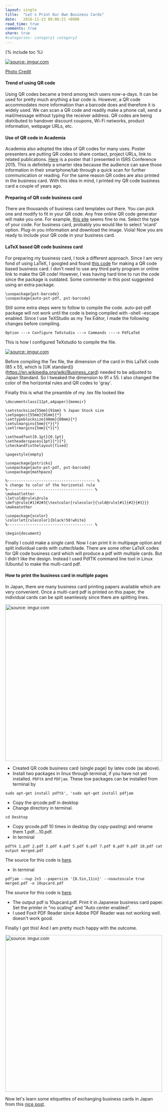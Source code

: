 ```yaml
---
layout: single
title:  "Let's Print Our Own Business Cards"
date:   2016-11-23 00:06:21 +0900
read_time: true
comments: true
share: true
#categories: category1 category2
---
```

{% include toc %}

<p align="left">
<a href="http://imgur.com/4H9NMJt"><img src="http://i.imgur.com/4H9NMJt.png" title="source: imgur.com" /></a>
</p>

[Photo Credit](http://www.bristolglobal.com/country-profile-japan-assignment-in-the-land-of-the-rising-sun/#.WDlBb7W1nIo)


####  Trend of using QR code   

Using QR codes became a trend among tech users now-a-days. It can be used for pretty much anything a bar code is. However, a QR code accommodates more information than a barcode does and therefore it is widely used. We can scan a QR code and readily make a phone call, send a mail/message without typing the receiver address. QR codes are being distributed to handover discount coupons, Wi-Fi networks, product information, webpage URLs, etc.  

####  Use of QR code in Academia   

Academia also adopted the idea of QR codes for many uses. Poster presenters are putting QR codes to share contact, project URLs, link to related publications. [Here](http://imgur.com/BEaboLi) is a poster that I presented in ISRS Conference 2015. This is definitely a smarter idea because the audience can save those information in their smartphone/tab through a quick scan for further communication or reading. For the same reason QR codes are also printed in the business card. With this idea in mind, I printed my QR code business card a couple of years ago.

####  Preparing of QR code business card    

There are thousands of business card templates out there. You can pick one and modify to fit in your QR code. Any free online QR code generator will make you one. For example, [this site](http://goqr.me/) seems fine to me. Select the type of your code. For business card, probably you would like to select ‘vcard’ option. Plug-in you information and download the image. Viola! Now you are ready to include your QR code in your business card.

####  LaTeX based QR code business card   

For preparing my business card, I took a different approach. Since I am very fond of using LaTeX, I googled and found [this code](https://blog.bramp.net/post/2010/02/13/latex-qr-based-business-card/) for making a QR code based business card. I don’t need to use any third party program or online link to make the QR code! However, I was having hard time to run the code since the package is outdated. Some commenter in this post suggested using an extra package.

```
\usepackage{pst-barcode}
\usepackage{auto-pst-pdf, pst-barcode}
```

Still some extra steps were to follow to compile the code. auto-pst-pdf package will not work until the code is being compiled with –shell –escape enabled. Since I use TeXStudio as my Tex Editor, I made the following changes before compiling.
```
Option ---> Configure TeXstudio ---> Commands ----> PdfLaTeX
```   

This is how I configured TeXstudio to compile the file.

<a href="http://imgur.com/c9xnmdw"><img src="http://i.imgur.com/c9xnmdw.png" title="source: imgur.com" /></a>


Before compiling the Tex file,  the dimension of the card in this LaTeX code (85 x 55, which is [UK standard])(https://en.wikipedia.org/wiki/Business_card) needed to be adjusted to Japan Standard. So I tweaked the dimension to 91 x 55. I also changed the color of the horizontal rules and QR codes to 'gray'.

Finally this is what the preamble of my .tex file looked like

```
\documentclass[11pt,a4paper]{memoir}

\setstocksize{55mm}{91mm} % Japan Stock size
\setpagecc{55mm}{91mm}{*}
\settypeblocksize{48mm}{80mm}{*}
\setulmargins{5mm}{*}{*}
\setlrmargins{5mm}{*}{*}

\setheadfoot{0.1pt}{0.1pt}
\setheaderspaces{1pt}{*}{*}
\checkandfixthelayout[fixed]

\pagestyle{empty}

\usepackage{pstricks}
\usepackage{auto-pst-pdf, pst-barcode}
\usepackage{mathpazo}

%--------------------------------------- %
% change to color of the horizontal rule
%-------------------------------------- %
\makeatletter
\let\old@rule\@rule
\def\@rule[#1]#2#3{\textcolor{rulecolor}{\old@rule[#1]{#2}{#3}}}
\makeatother

\usepackage{xcolor}
\colorlet{rulecolor}{black!50!white}
%-------------------------------------- %

\begin{document}
```   

Finally I could make a single card. Now I can print it in multipage option and split individual cards with cutter/blade. There are some other LaTeX codes for QR code business card which will produce a pdf with multiple cards. But I didn’t like the design. Instead I used PdfTK command line tool in Linux (Ubuntu) to make the multi-card pdf.


####  How to print the business card in multiple pages      

In Japan, there are many business card printing papers available which are very convenient. Once a multi-card pdf is printed on this paper, the individual cards can be split seamlessly since there are splitting lines.

<a href="http://imgur.com/XkG4x0s"><img src="http://i.imgur.com/XkG4x0s.png" title="source: imgur.com" width='500'/></a>


-  Created QR code business card (single page) by latex code (as above).
-  Install two packages in linux through terminal, if you have not yet installed. `PDFtk` and `PDFjam`. These tow packages can be installed from terminal by  

```
sudo apt-get install pdftk', 'sudo apt-get install pdfjam
```   

-  Copy the qrcode.pdf in desktop
-  Change directory in terminal.  

```
cd Desktop
```  

-  Copy qrcode.pdf 10 times in desktop (by copy-pasting) and rename them 1.pdf....10.pdf.
-  In terminal
```   
pdftk 1.pdf 2.pdf 3.pdf 4.pdf 5.pdf 6.pdf 7.pdf 8.pdf 9.pdf 10.pdf cat output merged.pdf
```   

The source for this code is [here](http://superuser.com/questions/366490/how-to-merge-multiple-pdf-files-onto-one-page-with-pdftk).

-  In terminal

```
pdfjam --nup 2x5 --papersize '{8.5in,11in}' --noautoscale true merged.pdf -o 10upcard.pdf
```   

The source for this code is [here](http://askubuntu.com/questions/30962/good-business-card-creation-software).

-   The output pdf is 10upcard.pdf. Print it in Japanese business card paper. Set the printer in "no scaling" and "Auto center enabled".  
-  I used Foxit PDF Reader since Adobe PDF Reader was not working well. doesn't work good.


Finally I got this! And I am pretty much happy with the outcome.


<a href="http://imgur.com/Wzr8ymI"><img src="http://i.imgur.com/Wzr8ymI.jpg" title="source: imgur.com" width='500'/></a>


Now let's learn some etiquettes of exchanging business cards in Japan from this [nice post](https://blog.gaijinpot.com/exchanging-business-cards-japan/).
